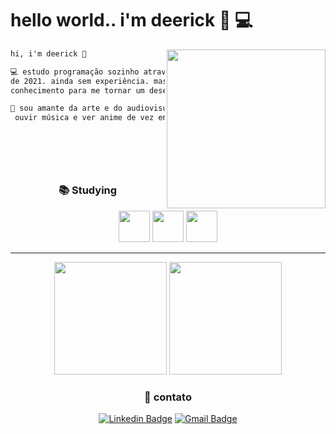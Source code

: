 <div align="left">
  <h1>hello world.. i'm deerick 🖖 💻</h1>
  <img align="right" height="254"src="https://i.pinimg.com/originals/71/bf/92/71bf923f5e5ada9e6adb2c6f2068368d.gif">

  
</div align="center">

<div align="left">

```diff
hi, i'm deerick 🖖

💻 estudo programação sozinho através de cursos online desde o final
de 2021. ainda sem experiência. mas sempre estudando e buscando
conhecimento para me tornar um desenvolvedor full stack.

🧙‍ sou amante da arte e do audiovisual. gosto de jogar,
 ouvir música e ver anime de vez em quando 👍
   
  
  
  
  

```

</div>

<div align="center"> 
  
### 📚 Studying

<img  src="https://22fde275-a0f7-493a-9331-c31456c551ee.id.repl.co/img/icons8-javascript.svg" width= 50>
<img  src="https://22fde275-a0f7-493a-9331-c31456c551ee.id.repl.co/img/icons8-html-5.svg" width= 50>
<img  src="https://22fde275-a0f7-493a-9331-c31456c551ee.id.repl.co/img/icons8-css3.svg" width= 50>

<div align="left">

----
     
<div align="center">
     
  <img height="180em" src="https://github-readme-stats.vercel.app/api?username=eccxdee&show_icons=true&theme=dark&include_all_commits=true&count_private=true"/>
  <img height="180em" src="https://github-readme-stats.vercel.app/api/top-langs/?username=eccxdee&layout=compact&langs_count=8&theme=dark"/>

</div>

<div align="center">

### 📩 contato

[![Linkedin Badge](https://img.shields.io/badge/LinkedIn-0077B5?style=for-the-badge&logo=linkedin&logoColor=whitee&link=https://www.linkedin.com/in/deerick-maciel-473312214/)](https://www.linkedin.com/in/deerick-maciel-473312214/)
[![Gmail Badge](https://img.shields.io/badge/Gmail-D14836?style=for-the-badge&logo=gmail&logoColor=white&link=mailto:deerickmaciel@gmail.com)](mailto:deerickmaciel@gmail.com)
<br />
<br />

</div>



